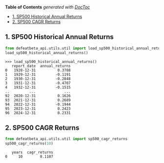 <!-- START doctoc generated TOC please keep comment here to allow auto update -->
<!-- DON'T EDIT THIS SECTION, INSTEAD RE-RUN doctoc TO UPDATE -->
**Table of Contents**  *generated with [DocToc](https://github.com/thlorenz/doctoc)*

- [1. SP500 Historical Annual Returns](#1-sp500-historical-annual-returns)
- [2. SP500 CAGR Returns](#2-sp500-cagr-returns)

<!-- END doctoc generated TOC please keep comment here to allow auto update -->

## 1. SP500 Historical Annual Returns

```python
from defeatbeta_api.utils.util import load_sp500_historical_annual_returns
load_sp500_historical_annual_returns()
```
```text
>>> load_sp500_historical_annual_returns()
   report_date  annual_returns
0   1928-12-31          0.3788
1   1929-12-31         -0.1191
2   1930-12-31         -0.2848
3   1931-12-31         -0.4707
4   1932-12-31         -0.1515
..         ...             ...
92  2020-12-31          0.1626
93  2021-12-31          0.2689
94  2022-12-31         -0.1944
95  2023-12-31          0.2423
96  2024-12-31          0.2331
```

## 2. SP500 CAGR Returns

```python
from defeatbeta_api.utils.util import sp500_cagr_returns
sp500_cagr_returns(10)
```
```text
   years  cagr_returns
0     10        0.1107
```
